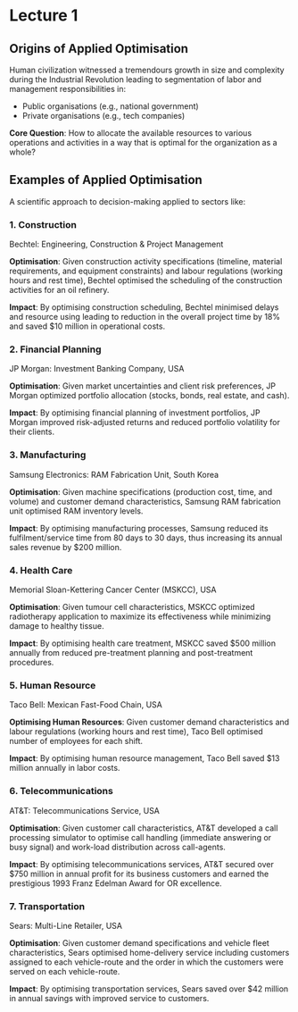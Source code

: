 # Lecture 1

## Origins of Applied Optimisation
Human civilization witnessed a tremendours growth in size and complexity during the Industrial Revolution leading to segmentation of labor and management responsibilities in:

- Public organisations (e.g., national government)
- Private organisations (e.g., tech companies)

**Core Question**: How to allocate the available resources to various operations and activities in a way that is optimal for the organization as a whole?

## Examples of Applied Optimisation
A scientific approach to decision-making applied to sectors like:

### 1. Construction

Bechtel: Engineering, Construction & Project Management

**Optimisation**: Given construction activity specifications (timeline, material requirements, and equipment constraints) and labour regulations (working hours and rest time), Bechtel optimised the scheduling of the construction activities for an oil refinery.

**Impact**: By optimising construction scheduling, Bechtel minimised delays and resource using leading to reduction in the overall project time by 18% and saved $10 million in operational costs.

### 2. Financial Planning

JP Morgan: Investment Banking Company, USA

**Optimisation**: Given market uncertainties and client risk preferences, JP Morgan optimized portfolio allocation (stocks, bonds, real estate, and cash).

**Impact**: By optimising financial planning of investment portfolios, JP Morgan improved risk-adjusted returns and reduced portfolio volatility for their clients.

### 3. Manufacturing

Samsung Electronics: RAM Fabrication Unit, South Korea

**Optimisation**: Given machine specifications (production cost, time, and volume) and customer demand characteristics, Samsung RAM fabrication unit optimised RAM inventory levels.

**Impact**: By optimising manufacturing processes, Samsung reduced its fulfilment/service time from 80 days to 30 days, thus increasing its annual sales revenue by $200 million.

### 4. Health Care

Memorial Sloan-Kettering Cancer Center (MSKCC), USA

**Optimisation**: Given tumour cell characteristics, MSKCC optimized radiotherapy application to maximize its effectiveness while minimizing damage to healthy tissue.

**Impact**: By optimising health care treatment, MSKCC saved $500 million annually from reduced pre-treatment planning and post-treatment procedures.

### 5. Human Resource

Taco Bell: Mexican Fast-Food Chain, USA

**Optimising Human Resources**: Given customer demand characteristics and labour regulations (working hours and rest time), Taco Bell optimised number of employees for each shift.

**Impact**: By optimising human resource management, Taco Bell saved $13 million annually in labor costs.

### 6. Telecommunications

AT&T: Telecommunications Service, USA

**Optimisation**: Given customer call characteristics, AT&T developed a call processing simulator to optimise call handling (immediate answering or busy signal) and work-load distribution across call-agents.

**Impact**: By optimising telecommunications services, AT&T secured over $750 million in annual profit for its business customers and earned the prestigious 1993 Franz Edelman Award for OR excellence.

### 7. Transportation

Sears: Multi-Line Retailer, USA

**Optimisation**: Given customer demand specifications and vehicle fleet characteristics, Sears optimised home-delivery service including customers assigned to each vehicle-route and the order in which the customers were served on each vehicle-route.

**Impact**: By optimising transportation services, Sears saved over $42 million in annual savings with improved service to customers.
